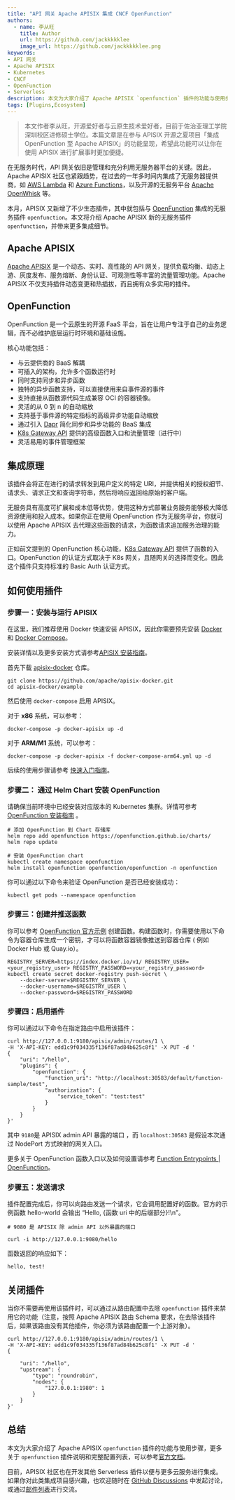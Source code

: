 ```yaml
---
title: "API 网关 Apache APISIX 集成 CNCF OpenFunction"
authors:
  - name: 李从旺
    title: Author
    url: https://github.com/jackkkkklee
    image_url: https://github.com/jackkkkklee.png
keywords: 
- API 网关
- Apache APISIX
- Kubernetes
- CNCF
- OpenFunction
- Serverless
description: 本文为大家介绍了 Apache APISIX `openfunction` 插件的功能与使用步骤，为 APISIX 的无服务领域功能再添一员。
tags: [Plugins,Ecosystem]
---
```


> 本文作者李从旺，开源爱好者与云原生技术爱好者，目前于佐治亚理工学院深圳校区进修硕士学位。本篇文章是在参与 APISIX 开源之夏项目「集成 OpenFunction 至 Apache APISIX」的功能呈现，希望此功能可以让你在使用 APISIX 进行扩展事时更加便捷。

<!--truncate-->

在无服务时代，API 网关依旧是管理和充分利用无服务器平台的关键。因此，Apache APISIX 社区也紧跟趋势，在过去的一年多时间内集成了无服务器提供商，如 [AWS Lambda](https://aws.amazon.com/lambda/) 和 [Azure Functions](https://docs.microsoft.com/en-us/azure/azure-functions/functions-overview)，以及开源的无服务平台 [Apache OpenWhisk](https://openwhisk.apache.org/) 等。

本月，APISIX 又新增了不少生态插件，其中就包括与 [OpenFunction](https://openfunction.dev/) 集成的无服务插件 `openfunction`。本文将介绍 Apache APISIX 新的无服务插件 `openfunction`，并带来更多集成细节。

## Apache APISIX

[Apache APISIX](https://apisix.apache.org/) 是一个动态、实时、高性能的 API 网关，提供负载均衡、动态上游、灰度发布、服务熔断、身份认证、可观测性等丰富的流量管理功能。Apache APISIX 不仅支持插件动态变更和热插拔，而且拥有众多实用的插件。

## OpenFunction

OpenFunction 是一个云原生的开源 FaaS 平台，旨在让用户专注于自己的业务逻辑，而不必维护底层运行时环境和基础设施。

核心功能包括：

- 与云提供商的 BaaS 解耦
- 可插入的架构，允许多个函数运行时
- 同时支持同步和异步函数
- 独特的异步函数支持，可以直接使用来自事件源的事件
- 支持直接从函数源代码生成兼容 OCI 的容器镜像。
- 灵活的从 0 到 n 的自动缩放
- 支持基于事件源的特定指标的高级异步功能自动缩放
- 通过引入 [Dapr](https://dapr.io/) 简化同步和异步功能的 BaaS 集成
- [K8s Gateway API](https://gateway-api.sigs.k8s.io/) 提供的高级函数入口和流量管理（进行中）
- 灵活易用的事件管理框架

## 集成原理

该插件会将正在进行的请求转发到用户定义的特定 URI，并提供相关的授权细节、请求头、请求正文和查询字符串，然后将响应返回给原始的客户端。

无服务具有高度可扩展和成本低等优势，使用这种方式部署业务服务能够极大降低资源使用和投入成本。如果你正在使用 OpenFunction 作为无服务平台，你就可以使用 Apache APISIX 去代理这些函数的请求，为函数请求追加服务治理的能力。

正如前文提到的 OpenFunction 核心功能，[K8s Gateway API](https://gateway-api.sigs.k8s.io/)  提供了函数的入口。OpenFunction 的认证方式取决于 K8s 网关，且随网关的选择而变化。因此这个插件只支持标准的 Basic Auth 认证方式。

## 如何使用插件

### 步骤一：安装与运行 APISIX

在这里，我们推荐使用 Docker 快速安装 APISIX，因此你需要预先安装 [Docker](https://www.docker.com/) 和 [Docker Compose](https://docs.docker.com/compose/)。

安装详情以及更多安装方式请参考[APISIX 安装指南](https://apisix.apache.org/zh/docs/apisix/installation-guide/)。

首先下载 [apisix-docker](https://github.com/apache/apisix-docker) 仓库。

```shell
git clone https://github.com/apache/apisix-docker.git
cd apisix-docker/example
```

然后使用 `docker-compose` 启用 APISIX。

对于 **x86** 系统，可以参考：

```shell
docker-compose -p docker-apisix up -d
```

对于 **ARM/M1** 系统，可以参考：

```shell
docker-compose -p docker-apisix -f docker-compose-arm64.yml up -d
```

后续的使用步骤请参考 [快速入门指南](https://apisix.apache.org/zh/docs/apisix/getting-started/)。

### 步骤二： 通过 Helm Chart 安装 OpenFunction

请确保当前环境中已经安装对应版本的 Kubernetes 集群。详情可参考 [OpenFunction 安装指南](https://openfunction.dev/docs/getting-started/installation/) 。

```shell
# 添加 OpenFunction 到 Chart 存储库
helm repo add openfunction https://openfunction.github.io/charts/
helm repo update
```

```shell
# 安装 OpenFunction chart
kubectl create namespace openfunction
helm install openfunction openfunction/openfunction -n openfunction
```

你可以通过以下命令来验证 OpenFunction 是否已经安装成功：

```shell
kubectl get pods --namespace openfunction
```

### 步骤三：创建并推送函数

你可以参考 [OpenFunction 官方示例](https://github.com/OpenFunction/samples) 创建函数。构建函数时，你需要使用以下命令为容器仓库生成一个密钥，才可以将函数容器镜像推送到容器仓库 ( 例如 Docker Hub 或 Quay.io）。

```shell
REGISTRY_SERVER=https://index.docker.io/v1/ REGISTRY_USER=<your_registry_user> REGISTRY_PASSWORD=<your_registry_password>
kubectl create secret docker-registry push-secret \
    --docker-server=$REGISTRY_SERVER \
    --docker-username=$REGISTRY_USER \
    --docker-password=$REGISTRY_PASSWORD
```

### 步骤四：启用插件

你可以通过以下命令在指定路由中启用该插件：

```shell
curl http://127.0.0.1:9180/apisix/admin/routes/1 \
-H 'X-API-KEY: edd1c9f034335f136f87ad84b625c8f1' -X PUT -d '
{
    "uri": "/hello",
    "plugins": {
        "openfunction": {
            "function_uri": "http://localhost:30583/default/function-sample/test",
            "authorization": {
                "service_token": "test:test"
            }
        }
    }
}'

```

其中 `9180`是 APISIX admin API 暴露的端口 ，而 `localhost:30583` 是假设本次通过 NodePort 方式映射的网关入口。

更多关于 OpenFunction 函数入口以及如何设置请参考 [Function Entrypoints | OpenFunction](https://openfunction.dev/docs/concepts/networking/function-entrypoints/)。

### 步骤五：发送请求

插件配置完成后，你可以向路由发送一个请求，它会调用配置好的函数。官方的示例函数 hello-world 会输出 “Hello, {函数 uri 中的后缀部分}!\n”。

```shell
# 9080 是 APISIX 除 admin API 以外暴露的端口

curl -i http://127.0.0.1:9080/hello
```

函数返回的响应如下：

```text
hello, test!
```

## 关闭插件

当你不需要再使用该插件时，可以通过从路由配置中去除 `openfunction` 插件来禁用它的功能（注意，按照 Apache APISIX 路由 Schema 要求，在去除该插件后，如果该路由没有其他插件，你必须为该路由配置一个上游对象）。

```shell
curl http://127.0.0.1:9180/apisix/admin/routes/1 \
-H 'X-API-KEY: edd1c9f034335f136f87ad84b625c8f1' -X PUT -d '
{

    "uri": "/hello",
    "upstream": {
        "type": "roundrobin",
        "nodes": {
            "127.0.0.1:1980": 1
        }
    }
}'
```

## 总结

本文为大家介绍了 Apache APISIX `openfunction` 插件的功能与使用步骤，更多关于 `openfunction` 插件说明和完整配置列表，可以参考[官方文档](https://apisix.apache.org/docs/apisix/next/plugins/openfunction)。

目前，APISIX 社区也在开发其他 Serverless 插件以便与更多云服务进行集成。如果你对此类集成项目感兴趣，也欢迎随时在 [GitHub Discussions](https://github.com/apache/apisix/discussions) 中发起讨论，或通过[邮件列表](https://apisix.apache.org/zh/docs/general/join)进行交流。
